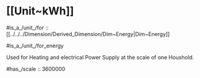
# [[Unit~kWh]] 

#is_a_/unit_/for :: [[../../../Dimension/Derived_Dimension/Dim~Energy|Dim~Energy]] 

#is_a_/unit_/for_energy 

Used for Heating and electrical Power Supply at the scale of one Houshold. 

#has_/scale :: 3600000 


